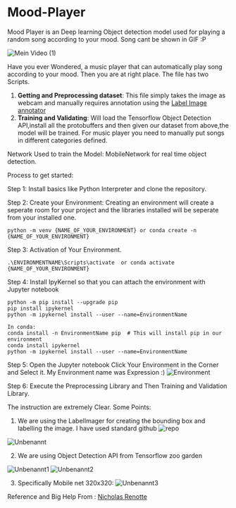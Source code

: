 # Mood-Player
Mood Player is an Deep learning Object detection model used for playing a random song according to your mood. Song cant be shown in GIF :P


![Mein Video (1)](https://user-images.githubusercontent.com/51056214/118481123-6d3e6780-b713-11eb-9f83-2dd788201c8c.gif)



Have you ever Wondered, a music player that can automatically play song according to your mood. Then you are at right place.
The file has two Scripts. 
1. **Getting and Preprocessing dataset**: This file simply takes the image as webcam and manually requires annotation using the [Label Image annotator](https://github.com/tzutalin/labelImg) 
2. **Training and Validating**: Will load the Tensorflow Object Detection API,install all the protobuffers and then given our dataset from above,the model will be trained. For music player you need to manually put songs in different categories defined.

Network Used to train the Model: MobileNetwork for real time object detection.


Process to get started:

Step 1: Install basics like Python Interpreter and clone the repository.

Step 2: Create your Environment: Creating an environment will create a seperate room for your project and the libraries installed will be seperate from your installed one.

    python -m venv {NAME_OF_YOUR_ENVIRONMENT} or conda create -n {NAME_OF_YOUR_ENVIRONMENT}
    
Step 3: Activation of Your Environment.
    
    .\ENVIRONMENTNAME\Scripts\activate  or conda activate {NAME_OF_YOUR_ENVIRONMENT}

Step 4: Install IpyKernel so that you can attach the environment with Jupyter notebook

    python -m pip install --upgrade pip
    pip install ipykernel
    python -m ipykernel install --user --name=EnvironmentName
    
    In conda:
    conda install -n EnvironmentName pip  # This will install pip in our environment
    conda install ipykernel
    python -m ipykernel install --user --name=EnvironmentName

Step 5: Open the Jupyter notebook Click Your Environment in the Corner and Select it. My Environment name was Expression :)
![Environment](https://user-images.githubusercontent.com/51056214/118480998-48e28b00-b713-11eb-98fd-e90f4011301c.png)


Step 6: Execute the Preprocessing Library and Then Training and Validation Library.

The instruction are extremely Clear.
Some Points:

1. We are using the LabelImager for creating the bounding box and labelling the image. I have used standard github ![repo](https://github.com/tzutalin/labelImg)

![Unbenannt](https://user-images.githubusercontent.com/51056214/120103049-12166700-c14e-11eb-8a56-0bc101b12c67.png)

2. We are using Object Detection API from Tensorflow zoo garden

![Unbenannt1](https://user-images.githubusercontent.com/51056214/120103063-2490a080-c14e-11eb-8445-ee26731ce330.png)
![Unbenannt2](https://user-images.githubusercontent.com/51056214/120103065-278b9100-c14e-11eb-9235-10714262fbb5.png)

3. Specifically Mobile net 320x320:
![Unbenannt3](https://user-images.githubusercontent.com/51056214/120103075-340fe980-c14e-11eb-9397-a5fda5bf4119.png)


Reference and Big Help From : [Nicholas Renotte](https://github.com/nicknochnack/)
